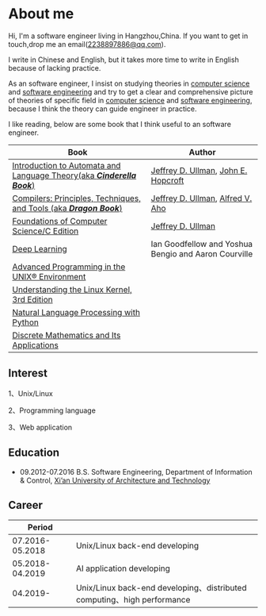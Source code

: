 # About me

Hi, I'm a software engineer living in Hangzhou,China. If you want to get in touch,drop me an email(2238897886@qq.com).

I write in Chinese and English, but it takes more time to write in English because of lacking practice.

As an software engineer, I insist on studying theories in [computer science](https://en.wikipedia.org/wiki/Computer_science) and [software engineering](https://en.wikipedia.org/wiki/Software_engineering) and try to get a clear and comprehensive picture of theories of specific field in  [computer science](https://en.wikipedia.org/wiki/Computer_science) and [software engineering](https://en.wikipedia.org/wiki/Software_engineering), because I think the theory can guide engineer in practice.

I like reading, below are some book that I think useful to an software engineer.

| Book                                                         | Author                                                       |
| ------------------------------------------------------------ | ------------------------------------------------------------ |
| [Introduction to Automata and Language Theory(aka ***Cinderella Book***)](http://infolab.stanford.edu/~ullman/ialc.html) | [Jeffrey D. Ullman](http://infolab.stanford.edu/~ullman/), [John E. Hopcroft](https://www.cs.cornell.edu/jeh/) |
| [Compilers: Principles, Techniques, and Tools (aka ***Dragon Book***)](http://en.wikipedia.org/wiki/Compilers:_Principles,_Techniques,_and_Tools) | [Jeffrey D. Ullman](http://infolab.stanford.edu/~ullman/), [Alfred V. Aho](http://www.cs.columbia.edu/~aho/) |
| [Foundations of Computer Science/C Edition](http://infolab.stanford.edu/~ullman/focs.html) | [Jeffrey D. Ullman](http://infolab.stanford.edu/~ullman/)    |
| [Deep Learning](http://www.deeplearningbook.org/)            | Ian Goodfellow and Yoshua Bengio and Aaron Courville         |
| [Advanced Programming in the UNIX® Environment](http://www.apuebook.com/) |                                                              |
| [Understanding the Linux Kernel, 3rd Edition](http://shop.oreilly.com/product/9780596005658.do) |                                                              |
| [Natural Language Processing with Python](http://www.nltk.org/book/) |                                                              |
| [Discrete Mathematics and Its Applications](https://www.amazon.com/Discrete-Mathematics-Applications-Kenneth-Rosen/dp/125967651X) |                                                              |



## Interest

1、Unix/Linux

2、Programming language

3、Web application





## Education

- 09.2012-07.2016 B.S. Software Engineering, Department of Information & Control, [Xi’an University of Architecture and Technology](http://www.xauat.edu.cn/zh-cn/index.php)

## Career

| Period          |                                                              |
| --------------- | ------------------------------------------------------------ |
| 07.2016-05.2018 | Unix/Linux back-end developing                               |
| 05.2018-04.2019 | AI application developing                                    |
| 04.2019-        | Unix/Linux back-end developing、distributed computing、high performance |


